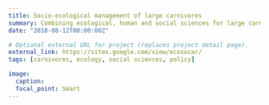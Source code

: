 ```yaml
---
title: Socio-ecological management of large carnivores
summary: Combining ecological, human and social sciences for large carnivores management.
date: "2018-08-12T00:00:00Z"

# Optional external URL for project (replaces project detail page).
external_link: https://sites.google.com/view/ecosocar/
tags: [carnivores, ecology, social sciences, policy]

image:
  caption: 
  focal_point: Smart
---
```


